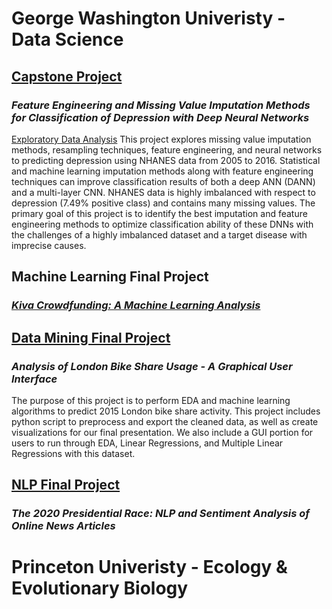 # George Washington Univeristy - Data Science
## [Capstone Project](https://github.com/csklaver/Capstone-Group6)
### *Feature Engineering and Missing Value Imputation Methods for Classification of Depression with Deep Neural Networks*
[Exploratory Data Analysis](https://csklaver.github.io/)
This project explores missing value imputation methods, resampling techniques, feature engineering, and neural networks to predicting depression using NHANES data from 2005 to 2016. Statistical and machine learning imputation methods along with feature engineering techniques can improve classification results of both a deep ANN (DANN) and a multi-layer CNN. NHANES data is highly imbalanced with respect to depression (7.49% positive class) and contains many missing values. The primary goal of this project is to identify the best imputation and feature engineering methods to optimize classification ability of these DNNs with the challenges of a highly imbalanced dataset and a target disease with imprecise causes.


## Machine Learning Final Project
### [*Kiva Crowdfunding: A Machine Learning Analysis*](https://github.com/csklaver/ML_Kiva_Crowdfunding)


## [Data Mining Final Project](https://github.com/csklaver/Data-Mining_GUI-Analysis)
### *Analysis of London Bike Share Usage - A Graphical User Interface*
The purpose of this project is to perform EDA and machine learning algorithms to predict 2015 London bike share activity. This project includes python script to preprocess and export the cleaned data, as well as create visualizations for our final presentation. We also include a GUI portion for users to run through EDA, Linear Regressions, and Multiple Linear Regressions with this dataset.


## [NLP Final Project](https://github.com/csklaver/NLP_The-2020-Presidential-Race)
### *The 2020 Presidential Race: NLP and Sentiment Analysis of Online News Articles*



# Princeton Univeristy - Ecology & Evolutionary Biology
